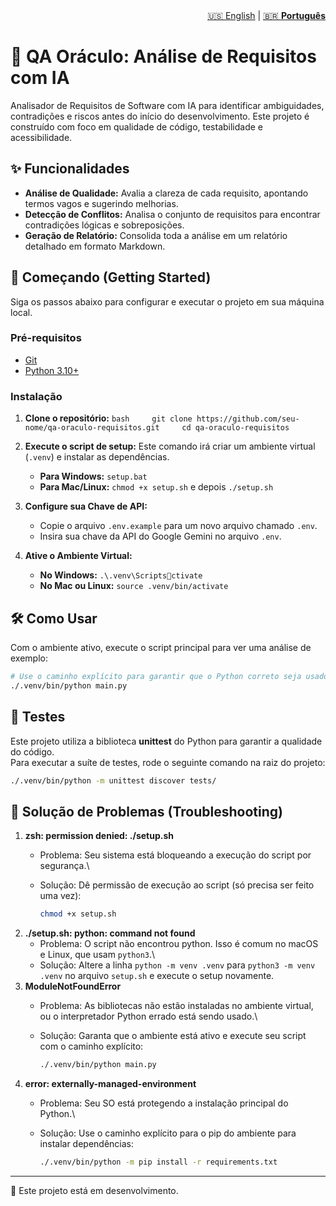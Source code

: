 <nav aria-label="Language switcher" style="text-align: right;">
  <a href="README-en.md">🇺🇸 English</a> | 
  <a href="README.md" aria-current="page">🇧🇷 <strong>Português</strong></a>
</nav>

# 🔮 QA Oráculo: Análise de Requisitos com IA

Analisador de Requisitos de Software com IA para identificar
ambiguidades, contradições e riscos antes do início do desenvolvimento.
Este projeto é construído com foco em qualidade de código, testabilidade
e acessibilidade.

## ✨ Funcionalidades

-   **Análise de Qualidade:** Avalia a clareza de cada requisito,
    apontando termos vagos e sugerindo melhorias.
-   **Detecção de Conflitos:** Analisa o conjunto de requisitos para
    encontrar contradições lógicas e sobreposições.
-   **Geração de Relatório:** Consolida toda a análise em um relatório
    detalhado em formato Markdown.

## 🚀 Começando (Getting Started)

Siga os passos abaixo para configurar e executar o projeto em sua
máquina local.

### Pré-requisitos

-   [Git](https://git-scm.com/)
-   [Python 3.10+](https://www.python.org/)

### Instalação

1.  **Clone o repositório:**
    `bash     git clone https://github.com/seu-nome/qa-oraculo-requisitos.git     cd qa-oraculo-requisitos`

2.  **Execute o script de setup:** Este comando irá criar um ambiente
    virtual (`.venv`) e instalar as dependências.

    -   **Para Windows:** `setup.bat`
    -   **Para Mac/Linux:** `chmod +x setup.sh` e depois `./setup.sh`

3.  **Configure sua Chave de API:**

    -   Copie o arquivo `.env.example` para um novo arquivo chamado
        `.env`.
    -   Insira sua chave da API do Google Gemini no arquivo `.env`.

4.  **Ative o Ambiente Virtual:**

    -   **No Windows:** `.\.venv\Scriptsctivate`
    -   **No Mac ou Linux:** `source .venv/bin/activate`

## 🛠️ Como Usar

Com o ambiente ativo, execute o script principal para ver uma análise de
exemplo:

``` bash
# Use o caminho explícito para garantir que o Python correto seja usado
./.venv/bin/python main.py
```

## 🧪 Testes

Este projeto utiliza a biblioteca **unittest** do Python para garantir a
qualidade do código.\
Para executar a suíte de testes, rode o seguinte comando na raiz do
projeto:

``` bash
./.venv/bin/python -m unittest discover tests/
```

## 🤔 Solução de Problemas (Troubleshooting)

1.  **zsh: permission denied: ./setup.sh**
    -   Problema: Seu sistema está bloqueando a execução do script por
        segurança.\

    -   Solução: Dê permissão de execução ao script (só precisa ser
        feito uma vez):

        ``` bash
        chmod +x setup.sh
        ```
2.  **./setup.sh: python: command not found**
    -   Problema: O script não encontrou python. Isso é comum no macOS e
        Linux, que usam `python3`.\
    -   Solução: Altere a linha `python -m venv .venv` para
        `python3 -m venv .venv` no arquivo `setup.sh` e execute o setup
        novamente.
3.  **ModuleNotFoundError**
    -   Problema: As bibliotecas não estão instaladas no ambiente
        virtual, ou o interpretador Python errado está sendo usado.\

    -   Solução: Garanta que o ambiente está ativo e execute seu script
        com o caminho explícito:

        ``` bash
        ./.venv/bin/python main.py
        ```
4.  **error: externally-managed-environment**
    -   Problema: Seu SO está protegendo a instalação principal do
        Python.\

    -   Solução: Use o caminho explícito para o pip do ambiente para
        instalar dependências:

        ``` bash
        ./.venv/bin/python -m pip install -r requirements.txt
        ```

------------------------------------------------------------------------

📌 Este projeto está em desenvolvimento.
